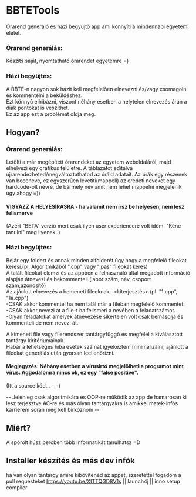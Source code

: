 # BBTETools
Órarend generáló és házi begyüjtõ app ami könnyíti a mindennapi egyetemi életet.  

### Órarend generálás:
Készíts saját, nyomtatható órarendet egyetemre =)

### Házi begyüjtés:
A BBTE-n nagyon sok házit kell megfelelõen elnevezni és/vagy csomagolni és kommentelni a beküldéshez.  
Ezt könnyû elhibázni, viszont néhány esetben a helytelen elnevezés árán a diák pontokat is veszíthet.  
Ez az app ezt a problémát oldja meg.  
  
## Hogyan?
### Órarend generálás:

Letölti a már megépített órarendeket az egyetem weboldaláról, majd elhelyezi egy grafikus felületre. A táblázatot editálva újrarendezheted/megváltoztathatod az óráid adatait.
Az órák egy részének van beceneve, ez egyszerûen levetíti(mappeli) az eredeti neveket egy hardcode-olt névre, de bármely név amit nem lehet mappelni megjelenik úgy ahogy =))
#### VIGYÁZZ A HELYESÍRÁSRA - ha valamit nem írsz be helyesen, nem lesz felismerve

(Azért "BETA" verzió mert csak ilyen user experiencere volt idõm. "Kéne tanulni" meg ilyenek..)

### Házi begyüjtés:

Bejár egy foldert és annak minden alfolderét úgy hogy a megfelelõ fileokat keresi.(pl. Algoritmikából ".cpp" vagy ".pas" fileokat keres)  
A talált fileokat elemzi és az appben a felhasználó által megadott információ alapján átnevezi és bekommenteli.(labor szám, név, csoport szám,azonosító)     
Az ajánlott elnevezés a bemeneti fileoknak: <alpont>.<kiterjesztés> (pl. "1.cpp", "1a.cpp")  
-CSAK akkor kommentel ha nem talál már a fileban megfelelõ kommentet.  
-CSAK akkor nevezi át a file-t ha felismeri a nevében a feladatszámot.  
-Olyan feladatokat amelyek átnevezése sikertelen volt csak bemásolja és kommenteli de nem nevezi át.  

A kimeneti file vagy filerendszer tantárgyfüggõ és megfelel a kiválasztott tantárgy kiritériumainak.  
Habár a lehetséges hiba esetek számát igyekeztem minimalizálni, ajánlott a fileokat generálás után gyorsan leellenõrizni.  
  
#### Megjegyzés: Néhány esetben a vírusirtó megjelölheti a programot mint vírus. Aggodalomra nincs ok, ez egy "false positive".     
(Itt a source kód... -_-)     
  
-- Jelenleg csak algoritmikára és OOP-re mûködik az app de hamarosan ki lesz terjesztve AC-re és más olyan tantárgyakra is
  amikkel matek-infós karrierem során meg kell birkóznom --
  
## Miért?

A spórolt húsz percben több informatikát tanulhatsz =D     

## Installer készítés és más dev infók
ha van olyan tantárgy amire kibõvítenéd az appet, szeretettel fogadom a pull requesteket
https://youtu.be/XITTQGD8V1s || launch4j || inno setup compiler  

  

